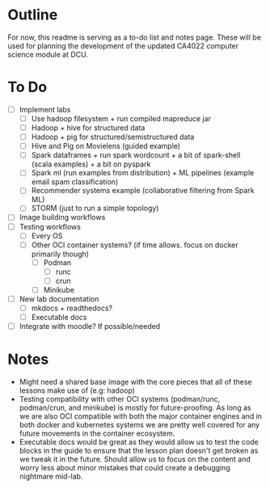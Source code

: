 # Outline

For now, this readme is serving as a to-do list and notes page. These will be used for planning the
development of the updated CA4022 computer science module at DCU.

# To Do

- [ ] Implement labs
    - [ ] Use hadoop filesystem + run compiled mapreduce jar
    - [ ] Hadoop + hive for structured data
    - [ ] Hadoop + pig for structured/semistructured data
    - [ ] Hive and Pig on Movielens (guided example)
    - [ ] Spark dataframes + run spark wordcount + a bit of spark-shell (scala examples) + a bit on pyspark
    - [ ] Spark ml (run examples from distribution) + ML pipelines (example email spam classification)
    - [ ] Recommender systems example (collaborative filtering from Spark ML)
    - [ ] STORM (just to run a simple topology)
- [ ] Image building workflows
- [ ] Testing workflows
    - [ ] Every OS
    - [ ] Other OCI container systems? (if time allows. focus on docker primarily though)
        - [ ] Podman
            - [ ] runc
            - [ ] crun
        - [ ] Minikube
- [ ] New lab documentation
    - [ ] mkdocs + readthedocs?
    - [ ] Executable docs
- [ ] Integrate with moodle? If possible/needed

# Notes

- Might need a shared base image with the core pieces that all of these lessons make use of (e.g: hadoop)
- Testing compatibility with other OCI systems (podman/runc, podman/crun, and minikube) is mostly
    for future-proofing. As long as we are also OCI compatible with both the major container
    engines and in both docker and kubernetes systems we are pretty well covered for any future
    movements in the container ecosystem.
- Executable docs would be great as they would allow us to test the code blocks in the guide to ensure
    that the lesson plan doesn't get broken as we tweak it in the future. Should allow us to focus on
    the content and worry less about minor mistakes that could create a debugging nightmare mid-lab.
